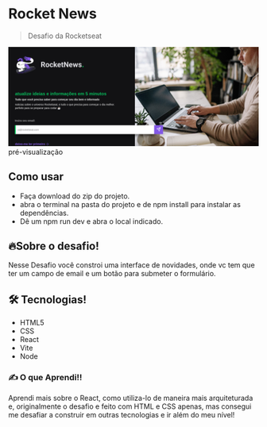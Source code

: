 # Rocket News

> Desafio da Rocketseat

![preview](./src/images/preview.png)
pré-visualização

## Como usar

- Faça download do zip do projeto.
- abra o terminal na pasta do projeto e de npm install para instalar as dependências.
- Dê um npm run dev e abra o local indicado.

## 🔥Sobre o desafio!

Nesse Desafio você constroi uma interface de novidades, onde vc tem que ter um campo de email e um botão para submeter o formulário.

## 🛠️ Tecnologias!

- HTML5
- CSS
- React
- Vite
- Node

### ✍️ O que Aprendi!!

Aprendi mais sobre o React, como utiliza-lo de maneira mais arquiteturada e, originalmente o desafio e feito com HTML e CSS apenas, mas consegui me desafiar a construir em outras tecnologias e ir além do meu nível!
